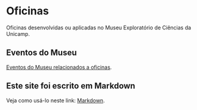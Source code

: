 # Oficinas

Oficinas desenvolvidas ou aplicadas no Museu Exploratório de Ciências da Unicamp.

## Eventos do Museu

[Eventos do Museu relacionados a oficinas](eventos/).

## Este site foi escrito em Markdown

Veja como usá-lo neste link: [Markdown](docs/).
